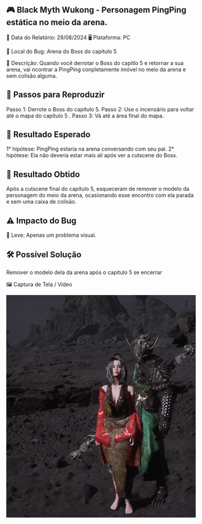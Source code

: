 ## 🎮 Black Myth Wukong - Personagem PingPing estática no meio da arena.
📅 Data do Relatório: 29/08/2024
🖥️ Plataforma: PC 

📍 Local do Bug: Arena do Boss do capítulo 5  

📝 Descrição: Quando você derrotar o Boss do capitlo 5 e retornar a sua arena, vai ncontrar a PingPing conpletamente imóvel no meio da arena e sem colisão alguma.

## 🔄 Passos para Reproduzir 

Passo 1: Derrote o Boss do capítulo 5.
Passo 2: Use o incensário para voltar até o mapa do capítulo 5 .
Passo 3: Vá até a área final do mapa.


## 🎯 Resultado Esperado 
  1° hipótese: PingPing estaria na arena conversando com seu pai.
  2° hipótese: Ela não deveria estar mais ali após ver a cutscene do Boss.
  
## 🚨 Resultado Obtido 
Após a cutscene final do capítulo 5, esqueceram de remover o modelo da personagem do meio da arena, ocasionando esse encontro com ela parada e sem uma caixa de colisão.


## ⚠ Impacto do Bug 

🔹 Leve: Apenas um problema visual. 

## 🛠 Possível Solução 
Remover o modelo dela da arena após o capitulo 5 se encerrar

🖼️ Captura de Tela / Vídeo 

![PingPing Estatica no meio da arena](https://github.com/Pedr0-Raposo/Portfolio_Beta_Tester/blob/main/Bugs%20Relatados/imagens/%5BBMW%5D-PingPingStatic.png) 
